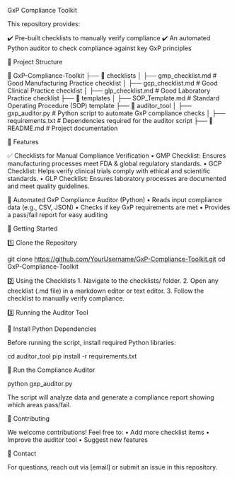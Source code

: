 GxP Compliance Toolkit

This repository provides:

✔️ Pre-built checklists to manually verify compliance
✔️ An automated Python auditor to check compliance against key GxP principles

📂 Project Structure

📂 GxP-Compliance-Toolkit
 ├── 📂 checklists
 │   ├── gmp_checklist.md      # Good Manufacturing Practice checklist
 │   ├── gcp_checklist.md      # Good Clinical Practice checklist
 │   ├── glp_checklist.md      # Good Laboratory Practice checklist
 ├── 📂 templates
 │   ├── SOP_Template.md       # Standard Operating Procedure (SOP) template
 ├── 📂 auditor_tool
 │   ├── gxp_auditor.py        # Python script to automate GxP compliance checks
 │   ├── requirements.txt      # Dependencies required for the auditor script
 ├── 📜 README.md              # Project documentation

📌 Features

✅ Checklists for Manual Compliance Verification
	•	GMP Checklist: Ensures manufacturing processes meet FDA & global regulatory standards.
	•	GCP Checklist: Helps verify clinical trials comply with ethical and scientific standards.
	•	GLP Checklist: Ensures laboratory processes are documented and meet quality guidelines.

🤖 Automated GxP Compliance Auditor (Python)
	•	Reads input compliance data (e.g., CSV, JSON)
	•	Checks if key GxP requirements are met
	•	Provides a pass/fail report for easy auditing

🚀 Getting Started

1️⃣ Clone the Repository

git clone https://github.com/YourUsername/GxP-Compliance-Toolkit.git
cd GxP-Compliance-Toolkit

2️⃣ Using the Checklists
	1.	Navigate to the checklists/ folder.
	2.	Open any checklist (.md file) in a markdown editor or text editor.
	3.	Follow the checklist to manually verify compliance.

3️⃣ Running the Auditor Tool

🔹 Install Python Dependencies

Before running the script, install required Python libraries:

cd auditor_tool
pip install -r requirements.txt

🔹 Run the Compliance Auditor

python gxp_auditor.py

The script will analyze data and generate a compliance report showing which areas pass/fail.

📜 Contributing

We welcome contributions! Feel free to:
	•	Add more checklist items
	•	Improve the auditor tool
	•	Suggest new features

📧 Contact

For questions, reach out via [email] or submit an issue in this repository.
